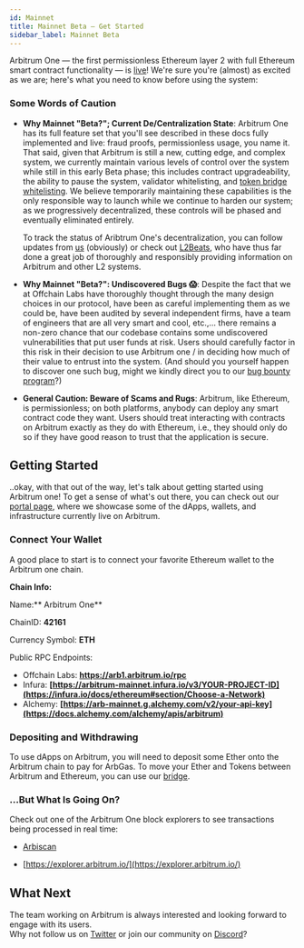 ```yaml
---
id: Mainnet
title: Mainnet Beta — Get Started
sidebar_label: Mainnet Beta
---
```


Arbitrum One — the first permissionless Ethereum layer 2 with full Ethereum smart contract functionality — is [live](https://offchain.medium.com/mainnet-for-everyone-27ce0f67c85e)! We're sure you're (almost) as excited as we are; here's what you need to know before using the system:

### Some Words of Caution

- **Why Mainnet "Beta?"; Current De/Centralization State**: Arbitrum One has its full feature set that you'll see described in these docs fully implemented and live: fraud proofs, permissionless usage, you name it. That said, given that Arbitrum is still a new, cutting edge, and complex system, we currently maintain various levels of control over the system while still in this early Beta phase; this includes contract upgradeability, the ability to pause the system, validator whitelisting, and [token bridge whitelisting](https://offchain.medium.com/continued-path-to-decentralization-bridging-tokens-into-arbitrum-42a94b054560). We believe temporarily maintaining these capabilities is the only responsible way to launch while we continue to harden our system; as we progressively decentralized, these controls will be phased and eventually eliminated entirely.

  To track the status of Aribtrum One's decentralization, you can follow updates from [us](https://offchain.medium.com/) (obviously) or check out [L2Beats](https://l2beat.com/projects/arbitrum/), who have thus far done a great job of thoroughly and responsibly providing information on Arbitrum and other L2 systems.

- **Why Mainnet "Beta?": Undiscovered Bugs 😱**: Despite the fact that we at Offchain Labs have thoroughly thought through the many design choices in our protocol, have been as careful implementing them as we could be, have been audited by several independent firms, have a team of engineers that are all very smart and cool, etc.,... there remains a non-zero chance that our codebase contains some undiscovered vulnerabilities that put user funds at risk. Users should carefully factor in this risk in their decision to use Arbitrum one / in deciding how much of their value to entrust into the system. (And should you yourself happen to discover one such bug, might we kindly direct you to our [bug bounty program](https://immunefi.com/bounty/arbitrum/)?)

- **General Caution: Beware of Scams and Rugs**: Arbitrum, like Ethereum, is permissionless; on both platforms, anybody can deploy any smart contract code they want. Users should treat interacting with contracts on Arbitrum exactly as they do with Ethereum, i.e., they should only do so if they have good reason to trust that the application is secure.

## Getting Started

..okay, with that out of the way, let's talk about getting started using Arbitrum one! To get a sense of what's out there, you can check out our [portal page](https://portal.arbitrum.one/), where we showcase some of the dApps, wallets, and infrastructure currently live on Arbitrum.

### Connect Your Wallet

A good place to start is to connect your favorite Ethereum wallet to the Arbitrum one chain.

**Chain Info:**

Name:** Arbitrum One**

ChainID: **42161**

Currency Symbol: **ETH**

Public RPC Endpoints:

- Offchain Labs: **https://arb1.arbitrum.io/rpc**
- Infura: **[https://arbitrum-mainnet.infura.io/v3/YOUR-PROJECT-ID](https://infura.io/docs/ethereum#section/Choose-a-Network)**
- Alchemy: **[https://arb-mainnet.g.alchemy.com/v2/your-api-key](https://docs.alchemy.com/alchemy/apis/arbitrum)**

### Depositing and Withdrawing

To use dApps on Arbitrum, you will need to deposit some Ether onto the Arbitrum chain to pay for ArbGas. To move your Ether and Tokens between Arbitrum and Ethereum, you can use our [bridge](https://bridge.arbitrum.io/).

### ...But What Is Going On?

Check out one of the Arbitrum One block explorers to see transactions being processed in real time:

- [Arbiscan](https://arbiscan.io/)

- [https://explorer.arbitrum.io/](https://explorer.arbitrum.io/)

## What Next

The team working on Arbitrum is always interested and looking forward to engage with its users.  
Why not follow us on [Twitter](https://twitter.com/arbitrum) or join our community on [Discord](https://discord.gg/5KE54JwyTs)?

